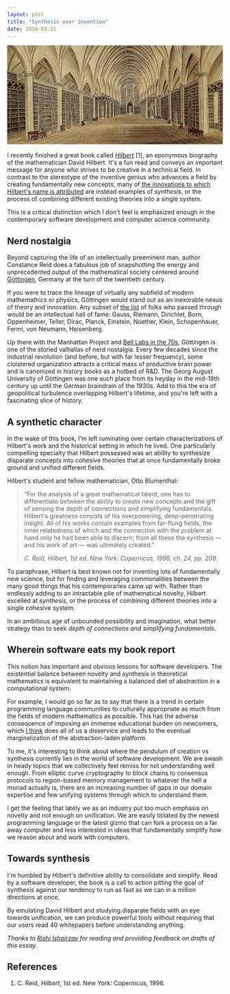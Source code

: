 ```yaml
---
layout: post
title: "Synthesis over invention"
date: 2016-03-31
---
```


![](/images/synthesis/gottingen_library.jpg)

I recently finished a great book called
[_Hilbert_](https://www.goodreads.com/book/show/1217018.Hilbert) [1],
an eponymous biography of the mathematician David Hilbert. It's a fun
read and conveys an important message for anyone who strives to be
creative in a technical field. In contrast to the stereotype of the
inventive genius who advances a field by creating fundamentally new
concepts, many of
[the innovations to which Hilbert's name is attributed](https://en.wikipedia.org/wiki/List_of_things_named_after_David_Hilbert)
are instead examples of _synthesis_, or the process of combining
different existing theories into a single system.

This is a critical distinction which I don't feel is emphasized enough
in the contemporary software development and computer science
community.

## Nerd nostalgia

Beyond capturing the life of an intellectually preeminent man, author
Constance Reid does a fabulous job of snapshotting the energy and
unprecedented output of the mathematical society centered around
[Göttingen](https://en.wikipedia.org/wiki/University_of_G%C3%B6ttingen),
Germany at the turn of the twentieth century.

If you were to trace the lineage of virtually any subfield of modern
mathemathics or physics, Göttingen would stand out as an inexorable
nexus of theory and innovation. Any subset of
[the list](https://en.wikipedia.org/wiki/List_of_Georg-August_University_of_G%C3%B6ttingen_people)
of folks who passed through would be an intellectual hall of fame:
Gauss, Riemann, Dirichlet, Born, Oppenheimer, Teller, Dirac, Planck,
Einstein, Noether, Klein, Schopenhauer, Fermi, von Neumann,
Heisenberg.

Up there with the Manhattan Project and
[Bell Labs in the 70s](http://www.sexmagazine.us/articles/laurie-spiegel/1),
Göttingen is one of the storied valhallas of nerd nostalgia. Every few
decades since the industrial revolution (and before, but with far
lesser frequency), some cloistered organization attracts a critical
mass of productive brain power and is canonized in history books as a
hotbed of R&D. The Georg August University of Göttingen was one such
place from its heyday in the mid-19th century up until the German
braindrain of the 1930s. Add to this the era of geopolitical
turbulence overlapping Hilbert's lifetime, and you're left with a
fascinating slice of history.

## A synthetic character

In the wake of this book, I'm left ruminating over certain
characterizations of Hilbert's work and the historical setting in
which he lived. One particularly compelling specialty that Hilbert
possessed was an ability to synthesize disparate concepts into
cohesive theories that at once fundamentally broke ground and unified
different fields.

Hilbert's student and fellow mathematician, Otto Blumenthal:

<blockquote>
<p>&#8220;For the analysis of a great mathematical
talent, one has to differentiate between the ability to create new
concepts and the gift of sensing the depth of connections and
simplifying fundamentals. Hilbert's greatness consists of his
overpowering, deep-penetrating insight. All of his works contain
examples from far-flung fields, the inner relatedness of which and the
connection with the problem at hand only he had been able to discern;
from all these the synthesis &mdash; and his work of art &mdash; was
ultimately created.&#8221;</p>
<cite>C. Reid, <em>Hilbert</em>, 1st ed. New York: Copernicus, 1996,
ch. 24, pp. 208.</cite>
</blockquote>

To paraphrase, Hilbert is best known not for inventing lots of
fundamentally new science, but for finding and leveraging
commonalities between the many good things that his contemporaries
came up with. Rather than endlessly adding to an intractable pile of
mathematical novelty, Hilbert excelled at _synthesis_, or the process
of combining different theories into a single cohesive system.

In an ambitious age of unbounded possibility and imagination, what
better strategy than to seek _depth of connections and simplifying
fundamentals_.

## Wherein software eats my book report

This notion has important and obvious lessons for software
developers. The existential balance between novelty and synthesis in
theoretical mathematics is equivalent to maintaining a balanced diet
of abstraction in a computational system.

For example, I would go so far as to say that there is a trend in
certain programming language communities to culturally appropriate as
much from the fields of modern mathematics as possible. This has the
adverse consequence of imposing an immense educational burden on
newcomers, which
[I think](https://twitter.com/evanm/status/714521881387204608) does
all of us a disservice and leads to the eventual marginalization of
the abstraction-laden platform.

To me, it's interesting to think about where the pendulum of creation
vs synthesis currently lies in the world of software development. We
are awash in heady topics that we collectively feel remiss for not
understanding well enough. From elliptic curve cryptography to block
chains to consensus protocols to region-based memory management to
whatever the hell a monad actually is, there are an increasing number
of gaps in our domain expertise and few unifying systems through which
to understand them.

I get the feeling that lately we as an industry put too much emphasis
on novelty and not enough on unification. We are easily titilated by
the newest programming language or the latest gizmo that can fork a
process on a far away computer and less interested in ideas that
fundamentally simplify how we reason about and work with computers.

## Towards synthesis

I'm humbled by Hilbert's definitive ability to consolidate and
simplify. Read by a software developer, the book is a call to action
pitting the goal of synthesis against our tendency to run as fast as
we can in a million directions at once.

By emulating David Hilbert and studying disparate fields with an eye
towards unification, we can produce powerful tools without requiring
that our users read 40 whitepapers before understanding anything.

*Thanks to [Rishi Ishairzay](https://twitter.com/rishair) for reading
and providing feedback on drafts of this essay.*

<section class="footnotes">
  <h2>References</h2>
  <ol>
    <li>C. Reid, <em>Hilbert</em>, 1st ed. New York: Copernicus, 1996.</li>
  </ol>
</section>
